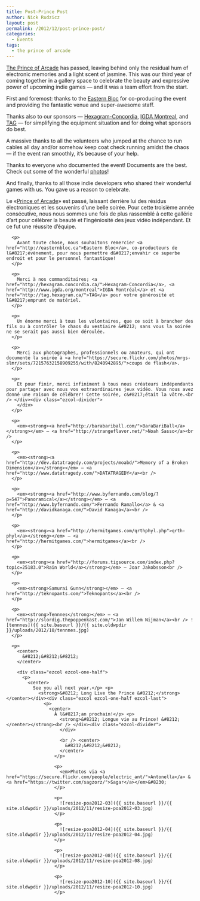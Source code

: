 ```yaml
---
title: Post-Prince Post
author: Nick Rudzicz
layout: post
permalink: /2012/12/post-prince-post/
categories:
  - Events
tags:
  - the prince of arcade
---
```

<div class="ezcol ezcol-one-half">
  <p>
    <a href="{{ site.baseurl }}/2012/11/prince-of-arcade-2/">The Prince of Arcade</a> has passed, leaving behind only the residual hum of electronic memories and a light scent of jasmine. This was our third year of coming together in a gallery space to celebrate the beauty and expressive power of upcoming indie games &#8212; and it was a team effort from the start.
  </p>
  
  <p>
    First and foremost: thanks to the <a href="http://easternbloc.ca">Eastern Bloc</a> for co-producing the event and providing the fantastic venue and super-awesome staff.
  </p>
  
  <p>
    Thanks also to our sponsors &#8212; <a href="http://hexagram.concordia.ca/">Hexagram-Concordia</a>, <a href="http://www.igda.org/montreal">IGDA Montreal</a>, and <a href="http://tag.hexagram.ca/">TAG</a> &#8212; for simplifying the equipment situation and for doing what sponsors do best.
  </p>
  
  <p>
    A massive thanks to all the volunteers who jumped at the chance to run cables all day and/or somehow keep coat check running amidst the chaos &#8212; if the event ran smoothly, it&#8217;s because of your help.
  </p>
  
  <p>
    Thanks to everyone who documented the event! Documents are the best. Check out some of the wonderful <a href="https://secure.flickr.com/photos/mrgs-slmr/sets/72157632158909255/with/8240942895/">photos</a>!
  </p>
  
  <p>
    And finally, thanks to all those indie developers who shared their wonderful games with us. You gave us a reason to celebrate.</div><div class="ezcol ezcol-one-half ezcol-last">
      <p>
        Le «<a href="{{ site.baseurl }}/2012/11/prince-of-arcade-2/">Prince of Arcade</a>» est passé, laissant derrière lui des résidus électroniques et les souvenirs d&#8217;une belle soirée. Pour cette troisième année consécutive, nous nous sommes une fois de plus rassemblé à cette gallérie d&#8217;art pour célébrer la beauté et l&#8217;ingéniosité des jeux vidéo indépendant. Et ce fut une réussite d&#8217;équipe.
      </p>
      
      <p>
        Avant toute chose, nous souhaitons remercier <a href="http://easternbloc.ca">Eastern Bloc</a>, co-producteurs de l&#8217;évènement, pour nous permettre d&#8217;envahir ce superbe endroit et pour le personnel fantastique!
      </p>
      
      <p>
        Merci à nos commanditaires; <a href="http://hexagram.concordia.ca/">Hexagram-Concordia</a>, <a href="http://www.igda.org/montreal">IGDA Montréal</a> et <a href="http://tag.hexagram.ca/">TAG</a> pour votre générosité et l&#8217;emprunt de matériel.
      </p>
      
      <p>
        Un énorme merci à tous les volontaires, que ce soit à brancher des fils ou à contrôler le chaos du vestiaire &#8212; sans vous la soirée ne se serait pas aussi bien déroulée.
      </p>
      
      <p>
        Merci aux photographes, professionnels ou amateurs, qui ont documenté la soirée à <a href="https://secure.flickr.com/photos/mrgs-slmr/sets/72157632158909255/with/8240942895/">coups de flash</a>.
      </p>
      
      <p>
        Et pour finir, merci infiniment à tous nous créateurs indépendants pour partager avec nous vos extraordinaires jeux vidéo. Vous nous avez donné une raison de célébrer! Cette soirée, c&#8217;était la vôtre.<br /> </div><div class="ezcol-divider">
        </div>
      </p>
      
      <p>
        <em><strong><a href="http://barabariball.com/">BaraBariBall</a></strong></em> — <a href="http://strangeflavor.net/">Noah Sasso</a><br />
      </p>
      
      <p>
        <em><strong><a href="http://dev.datatragedy.com/projects/moabd/">Memory of a Broken Dimension</a></strong></em> — <a href="http://www.datatragedy.com/">DATATRAGEDY</a><br />
      </p>
      
      <p>
        <em><strong><a href="http://www.byfernando.com/blog/?p=547">Panoramical</a></strong></em> — <a href="http://www.byfernando.com/">Fernando Ramallo</a> & <a href="http://davidkanaga.com/">David Kanaga</a><br />
      </p>
      
      <p>
        <em><strong><a href="http://hermitgames.com/qrthphyl.php">qrth-phyl</a></strong></em> — <a href="http://hermitgames.com/">hermitgames</a><br />
      </p>
      
      <p>
        <em><strong><a href="http://forums.tigsource.com/index.php?topic=25183.0">Rain World</a></strong></em> — Joar Jakobsson<br />
      </p>
      
      <p>
        <em><strong>Samurai Gunn</strong></em> — <a href="http://teknopants.com/">Teknopants</a><br />
      </p>
      
      <p>
        <em><strong>Tennnes</strong></em> — <a href="http://slordig.thepoppenkast.com/">Jan Willem Nijman</a><br /> ![tennnes]({{ site.baseurl }}/{{ site.oldwpdir }}/uploads/2012/10/tennnes.jpg)
      </p>
      
      <p>
        <center>
          &#8212;&#8212;&#8212;
        </center>
        
        <div class="ezcol ezcol-one-half">
          <p>
            <center>
              See you all next year.</p> <p>
                <strong>&#8212; Long Live the Prince &#8212;</strong></center></div><div class="ezcol ezcol-one-half ezcol-last">
                  <p>
                    <center>
                      À l&#8217;an prochain!</p> <p>
                        <strong>&#8212; Longue vie au Prince! &#8212;</center></strong><br /> </div><div class="ezcol-divider">
                        </div>
                        
                        <br /> <center>
                          &#8212;&#8212;&#8212;
                        </center>
                      </p>
                      
                      <p>
                        <em>Photos via <a href="https://secure.flickr.com/people/electric_ant/">Antonella</a> & <a href="https://twitter.com/sagzorz/">Sagar</a></em>&#8230;
                      </p>
                      
                      <p>
                        ![resize-poa2012-03]({{ site.baseurl }}/{{ site.oldwpdir }}/uploads/2012/11/resize-poa2012-03.jpg)
                      </p>
                      
                      <p>
                        ![resize-poa2012-04]({{ site.baseurl }}/{{ site.oldwpdir }}/uploads/2012/11/resize-poa2012-04.jpg)
                      </p>
                      
                      <p>
                        ![resize-poa2012-08]({{ site.baseurl }}/{{ site.oldwpdir }}/uploads/2012/11/resize-poa2012-08.jpg)
                      </p>
                      
                      <p>
                        ![resize-poa2012-10]({{ site.baseurl }}/{{ site.oldwpdir }}/uploads/2012/11/resize-poa2012-10.jpg)
                      </p>